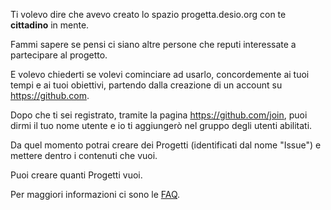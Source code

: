 Ti volevo dire che avevo creato lo spazio progetta.desio.org con te **cittadino** in mente.

Fammi sapere se pensi ci siano altre persone che reputi interessate a partecipare al progetto.

E volevo chiederti se volevi cominciare ad usarlo, concordemente ai tuoi tempi e ai tuoi obiettivi, partendo dalla creazione di un account su https://github.com.

Dopo che ti sei registrato, tramite la pagina https://github.com/join, puoi dirmi il tuo nome utente e io ti aggiungerò nel gruppo degli utenti abilitati.

Da quel momento potrai creare dei Progetti (identificati dal nome "Issue") e mettere dentro i contenuti che vuoi.

Puoi creare quanti Progetti vuoi.

Per maggiori informazioni ci sono le [FAQ](FAQ.md).
